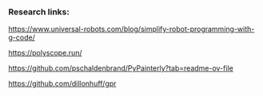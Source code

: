 ### Research links:

https://www.universal-robots.com/blog/simplify-robot-programming-with-g-code/

https://polyscope.run/

https://github.com/pschaldenbrand/PyPainterly?tab=readme-ov-file

https://github.com/dillonhuff/gpr
